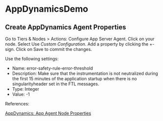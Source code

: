 # AppDynamicsDemo

## Create AppDynamics Agent Properties

Go to Tiers & Nodes > Actions: Configure App Server Agent. Click on your node. Select Use *Custom Configuration*. Add a property by clicking the +-sign. Click on Save to commit the changes.

Use the following settings:
* Name: error-safety-rule-error-threshold
* Description: Make sure that the instrumentation is not neutralized during the first 15 minutes of the application startup when there is no singularityheader set in the FTL messages.
* Type: Integer
* Value: -1

References:

[AppDynamics: App Agent Node Properties](https://docs.appdynamics.com/display/PRO45/App+Agent+Node+Properties)
